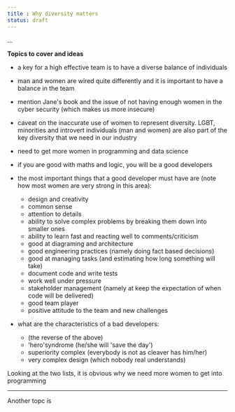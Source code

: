 ```yaml
---
title : Why diversity matters
status: draft
---
```


...

**Topics to cover and ideas**

 - a key for a high effective team is to have a diverse balance of individuals
 - man and women are wired quite differently and it is important to have a balance in the team
 - mention Jane's book and the issue of not having enough women in the cyber security (which makes us more insecure)
 - caveat on the inaccurate use of women to represent diversity. LGBT, minorities and introvert individuals (man and women) are also part of the key diversity that we need in our industry
 - need to get more women in programming and data science
 - if you are good with maths and logic, you will be a good developers
 - the most important things that a good developer must have are (note how most women are very strong in this area):

    - design and creativity
    - common sense
    - attention to details
    - ability to solve complex problems by breaking them down into smaller ones
    - ability to learn fast and reacting well to comments/criticism
    - good at diagraming and architecture
    - good engineering practices (namely doing fact based decisions)
    - good at managing tasks (and estimating how long something will take)
    - document code and write tests
    - work well under pressure
    - stakeholder management (namely at keep the expectation of when code will be delivered)
    - good team player
    - positive attitude to the team and new challenges

- what are the characteristics of a bad developers:

    - (the reverse of the above)
    - 'hero'syndrome (he/she will 'save the day')
    - superiority complex (everybody is not as cleaver has him/her)
    - very complex design (which nobody real understands)

Looking at the two lists, it is obvious why we need more women to get into programming

---- 

Another topc is
